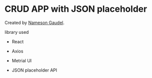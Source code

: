 # CRUD APP with JSON placeholder

Created by [Nameson Gaudel](https://nameson.com.np).

library used

- React

- Axios

- Metrial UI

- JSON placeholder API
  
  

